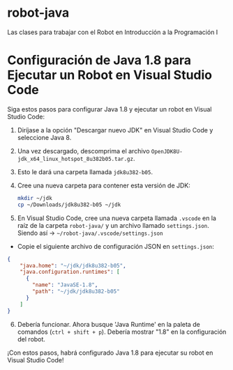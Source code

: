 # robot-java
Las clases para trabajar con el Robot en Introducción a la Programación I


# Configuración de Java 1.8 para Ejecutar un Robot en Visual Studio Code

Siga estos pasos para configurar Java 1.8 y ejecutar un robot en Visual Studio Code:

1. Diríjase a la opción "Descargar nuevo JDK" en Visual Studio Code y seleccione Java 8.

2. Una vez descargado, descomprima el archivo `OpenJDK8U-jdk_x64_linux_hotspot_8u382b05.tar.gz`.

3. Esto le dará una carpeta llamada `jdk8u382-b05`.

4. Cree una nueva carpeta para contener esta versión de JDK:
   ```bash
   mkdir ~/jdk
   cp ~/Downloads/jdk8u382-b05 ~/jdk
   ```
 5. En Visual Studio Code, cree una nueva carpeta llamada `.vscode` en la raíz de la carpeta `robot-java/` y un archivo llamado `settings.json`. Siendo así -> `~/robot-java/.vscode/settings.json`
    
-   Copie el siguiente archivo de configuración JSON en `settings.json`:
```json
{
    "java.home": "~/jdk/jdk8u382-b05",
    "java.configuration.runtimes": [
      {
        "name": "JavaSE-1.8",
        "path": "~/jdk/jdk8u382-b05"
      }
    ]
}
```
6. Debería funcionar. Ahora busque 'Java Runtime' en la paleta de comandos (`ctrl + shift + p`). Debería mostrar "1.8" en la configuración del robot.
    

¡Con estos pasos, habrá configurado Java 1.8 para ejecutar su robot en Visual Studio Code!

